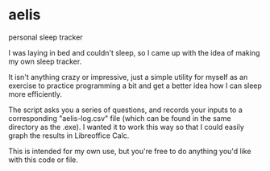 # aelis
 personal sleep tracker

I was laying in bed and couldn't sleep, so I came up with the idea of making my own sleep tracker.

It isn't anything crazy or impressive, just a simple utility for myself as an exercise to practice programming a bit and get a better idea how I can sleep more efficiently.

The script asks you a series of questions, and records your inputs to a corresponding "aelis-log.csv" file (which can be found in the same directory as the .exe). I wanted it to work this way so that I could easily graph the results in Libreoffice Calc.

This is intended for my own use, but you're free to do anything you'd like with this code or file.